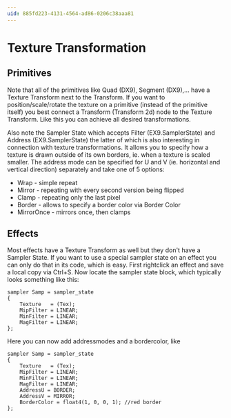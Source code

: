 ```yaml
---
uid: 885fd223-4131-4564-ad86-0206c38aaa81
---
```


# Texture Transformation
## Primitives
Note that all of the primitives like <span class="node">Quad (DX9)</span>, <span class="node">Segment (DX9)</span>,... have a <span class="pin">Texture Transform</span> next to the <span class="pin">Transform</span>. If you want to position/scale/rotate the texture on a primitive (instead of the primitive itself) you best connect a <span class="node">Transform (Transform 2d)</span> node to the <span class="pin">Texture Transform</span>. Like this you can achieve all desired transformations.   

Also note the <span class="pin">Sampler State</span> which accepts <span class="node">Filter (EX9.SamplerState)</span> and <span class="node">Address (EX9.SamplerState)</span> the latter of which is also interesting in connection with texture transformations. It allows you to specify how a texture is drawn outside of its own borders, ie. when a texture is scaled smaller. The address mode can be specified for U and V (ie. horizontal and vertical direction) separately and take one of 5 options:  
* Wrap - simple repeat  
* Mirror - repeating with every second version being flipped  
* Clamp - repeating only the last pixel  
* Border - allows to specify a border color via <span class="pin">Border Color</span>  
* MirrorOnce - mirrors once, then clamps  


## Effects
Most effects have a <span class="pin">Texture Transform</span> as well but they don't have a <span class="pin">Sampler State</span>. If you want to use a special sampler state on an effect you can only do that in its code, which is easy. First rightclick an effect and save a local copy via Ctrl+S. Now locate the sampler state block, which typically looks something like this:  

```  
sampler Samp = sampler_state  
{  
    Texture   = (Tex); 
    MipFilter = LINEAR;
    MinFilter = LINEAR;
    MagFilter = LINEAR;
};  

```  

Here you can now add addressmodes and a bordercolor, like  
```  
sampler Samp = sampler_state   
{  
    Texture   = (Tex);          
    MipFilter = LINEAR;         
    MinFilter = LINEAR;
    MagFilter = LINEAR;
    AddressU = BORDER;
    AddressV = MIRROR;
    BorderColor = float4(1, 0, 0, 1); //red border
};  

```